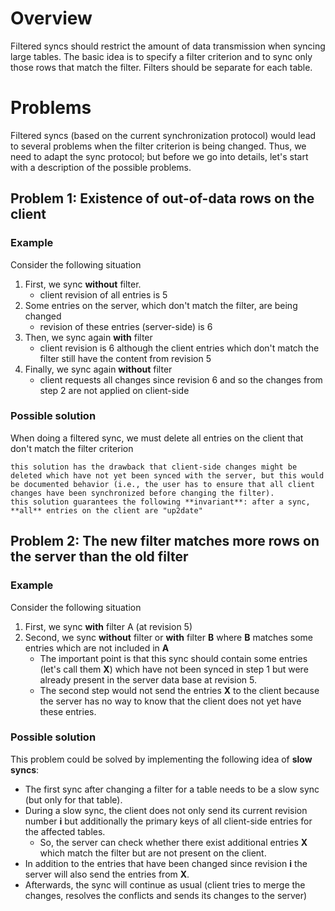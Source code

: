 Overview
========

Filtered syncs should restrict the amount of data transmission when syncing large tables. The basic idea is to specify a filter criterion and to sync only those rows that match the filter. Filters should be separate for each table.

Problems
========

Filtered syncs (based on the current synchronization protocol) would lead to several problems when the filter criterion is being changed. Thus, we need to adapt the sync protocol; but before we go into details, let's start with a description of the possible problems.

Problem 1: Existence of out-of-data rows on the client
------------------------------------------------------

### Example

Consider the following situation

1. First, we sync **without** filter.
      * client revision of all entries is 5
2. Some entries on the server, which don't match the filter, are being changed
      * revision of these entries (server-side) is 6
3. Then, we sync again **with** filter
      * client revision is 6 although the client entries which don't match the filter still have the content from revision 5
4. Finally, we sync again **without** filter
      * client requests all changes since revision 6 and so the changes from step 2 are not applied on client-side

### Possible solution

When doing a filtered sync, we must delete all entries on the client that don't match the filter criterion

    this solution has the drawback that client-side changes might be deleted which have not yet been synced with the server, but this would be documented behavior (i.e., the user has to ensure that all client changes have been synchronized before changing the filter).
    this solution guarantees the following **invariant**: after a sync, **all** entries on the client are "up2date"

Problem 2: The new filter matches more rows on the server than the old filter
-----------------------------------------------------------------------------

### Example

Consider the following situation

1. First, we sync **with** filter A (at revision 5)
2. Second, we sync **without** filter or **with** filter **B** where **B** matches some entries which are not included in **A**
      * The important point is that this sync should contain some entries (let's call them **X**) which have not been synced in step 1 but were already present in the server data base at revision 5.
      * The second step would not send the entries **X** to the client because the server has no way to know that the client does not yet have these entries.

### Possible solution

This problem could be solved by implementing the following idea of **slow syncs**:

 * The first sync after changing a filter for a table needs to be a slow sync (but only for that table).
 * During a slow sync, the client does not only send its current revision number **i** but additionally the primary keys of all client-side entries for the affected tables.
      * So, the server can check whether there exist additional entries **X** which match the filter but are not present on the client.
 * In addition to the entries that have been changed since revision **i** the server will also send the entries from **X**.
 * Afterwards, the sync will continue as usual (client tries to merge the changes, resolves the conflicts and sends its changes to the server)
